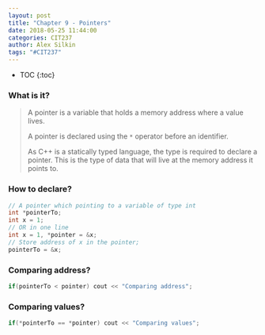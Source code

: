 ```yaml
---
layout: post
title: "Chapter 9 - Pointers"
date: 2018-05-25 11:44:00
categories: CIT237
author: Alex Silkin
tags: "#CIT237"
---
```



- TOC
{:toc}


### What is it?

> A pointer is a variable that holds a memory address where a value lives.
>
> A pointer is declared using the `*` operator before an identifier.
>
> As C++ is a statically typed language, the type is required to declare a pointer. This is the type of data that will live at the memory address it points to.


### How to declare?

```c++
// A pointer which pointing to a variable of type int
int *pointerTo;
int x = 1;
// OR in one line
int x = 1, *pointer = &x;
// Store address of x in the pointer;
pointerTo = &x;
```

### Comparing address?

```c++
if(pointerTo < pointer) cout << "Comparing address";
```

### Comparing values?

```c++
if(*pointerTo == *pointer) cout << "Comparing values";
```

